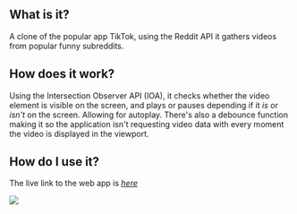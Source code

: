 ## What is it?

A clone of the popular app TikTok, using the Reddit API it gathers videos from popular funny subreddits.

## How does it work?

Using the Intersection Observer API (IOA), it checks whether the video element is visible on the screen, and plays or pauses depending if it *is* or *isn't* on the screen. Allowing for autoplay. There's also a debounce  function making it so the application isn't requesting video data with every moment the video is displayed in the viewport. 


## How do I use it?

The live link to the web app is *[here](https://henrybalassiano.github.io/Tik-Tok-Clone/)*

<img src="https://i.imgur.com/DDToGAD.png"/>

